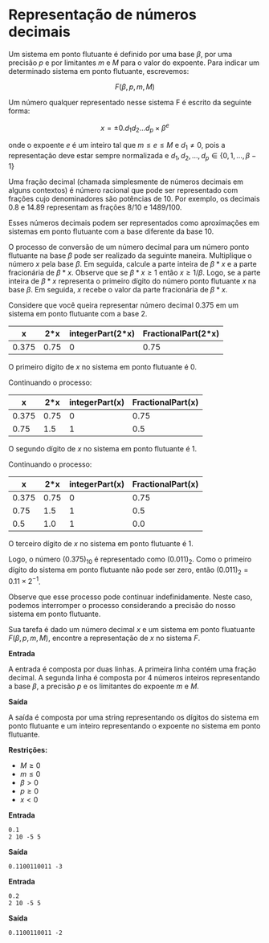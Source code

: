 # Representação de números decimais

Um sistema em ponto flutuante é definido por uma base $\beta$, por uma precisão $p$ e por limitantes $m$ e $M$ para o valor do expoente. Para indicar um determinado sistema em ponto flutuante, escrevemos:

$$F(\beta, p, m, M)$$

Um número qualquer representado nesse sistema F é escrito da seguinte forma:

$$x = \pm 0.d_1d_2\ldots d_p \times \beta^e$$

onde o expoente $e$ é um inteiro tal que $m \leq e \leq M$ e $d_1 \neq 0$, pois a representação deve estar sempre normalizada e $d_1,d_2, \ldots, d_p \in \{0,1,\ldots, \beta-1\}$

Uma fração decimal (chamada simplesmente de números decimais em alguns contextos) é número racional que pode ser representado com frações cujo denominadores são potências de 10. Por exemplo, os decimais 0.8 e 14.89 representam as frações $8/10$ e $1489/100$.

Esses números decimais podem ser representados como aproximações em sistemas em ponto flutuante com a base diferente da base 10.

O processo de conversão de um número decimal para um número ponto flutuante na base $\beta$ pode ser realizado da seguinte maneira. Multiplique o número $x$ pela base $\beta$. Em seguida, calcule a parte inteira de $\beta*x$ e a parte fracionária de $\beta*x$. Observe que se $\beta*x \geq 1$ então $x \geq 1/\beta$. Logo, se a parte inteira de $\beta*x$ representa o primeiro dígito do número ponto flutuante $x$ na base $\beta$. Em seguida, $x$ recebe o valor da parte fracionária de $\beta*x$. 

Considere que você queira representar número decimal 0.375 em um sistema em ponto flutuante com a base 2. 

| x | 2*x | integerPart(2*x) | FractionalPart(2*x) |
|---|-----|----------------|-------------------|
| 0.375 | 0.75 | 0 | 0.75|

O primeiro dígito de $x$ no sistema em ponto flutuante é 0.


Continuando o processo:

| x | 2*x | integerPart(x) | FractionalPart(x) |
|---|-----|----------------|-------------------|
| 0.375 | 0.75 | 0 | 0.75|
| 0.75 | 1.5 | 1 | 0.5|

O segundo dígito de $x$ no sistema em ponto flutuante é 1.

Continuando o processo:

| x | 2*x | integerPart(x) | FractionalPart(x) |
|---|-----|----------------|-------------------|
| 0.375 | 0.75 | 0 | 0.75|
| 0.75 | 1.5 | 1 | 0.5|
| 0.5 | 1.0 | 1 | 0.0|

O terceiro dígito de $x$ no sistema em ponto flutuante é 1.

Logo, o número $(0.375)_{10}$ é representado como $(0.011)_2$. Como o primeiro dígito do sistema em ponto flutuante não pode ser zero, então $(0.011)_2 = 0.11 \times 2^{-1}$.

Observe que esse processo pode continuar indefinidamente. Neste caso, podemos interromper o processo considerando a precisão do nosso sistema em ponto flutuante. 

Sua tarefa é dado um número decimal $x$ e um sistema em ponto fluatuante $F(\beta, p, m, M)$, encontre a representação de $x$ no sistema $F$.


**Entrada**

A entrada é composta por duas linhas. A primeira linha contém uma fração decimal. A segunda linha é composta por 4 números inteiros representando a base $\beta$, a precisão $p$ e os limitantes do expoente $m$ e $M$.

**Saída**

A saída é composta por uma string representando os dígitos do sistema em ponto flutuante e um inteiro representando o expoente no sistema em ponto flutuante.

**Restrições:**

* $M \geq 0$
* $m \leq 0$
* $\beta > 0$
* $p \geq 0$
* $x < 0$


**Entrada**
```
0.1
2 10 -5 5
``` 

**Saída**
```
0.1100110011 -3
```

**Entrada**
```
0.2 
2 10 -5 5
``` 

**Saída**
```
0.1100110011 -2
```




